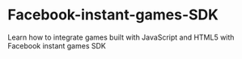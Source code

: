 # Facebook-instant-games-SDK
Learn how to integrate games built with JavaScript and HTML5 with Facebook instant games SDK
